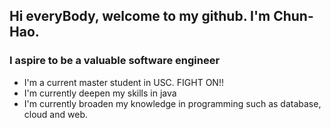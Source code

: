 ## Hi everyBody, welcome to my github. I'm Chun-Hao.

### I aspire to be a valuable software engineer

* I'm a current master student in USC. FIGHT ON!!
* I'm currently deepen my skills in java
* I'm currently broaden my knowledge in programming such as database, cloud and web.


[trojan]: <img alt="trojan" src="https://github.com/ja841014/ja841014/blob/master/trojan.png" width="50">